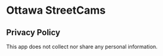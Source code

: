# Ottawa StreetCams

## Privacy Policy
This app does not collect nor share any personal information.
